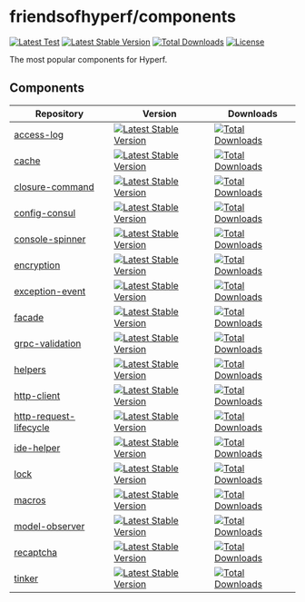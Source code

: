 # friendsofhyperf/components

[![Latest Test](https://github.com/friendsofhyperf/components/workflows/tests/badge.svg)](https://github.com/friendsofhyperf/components/actions)
[![Latest Stable Version](https://img.shields.io/packagist/v/friendsofhyperf/components)](https://packagist.org/packages/friendsofhyperf/components)
[![Total Downloads](https://img.shields.io/packagist/dt/friendsofhyperf/components)](https://packagist.org/packages/friendsofhyperf/components)
[![License](https://img.shields.io/packagist/l/friendsofhyperf/components)](https://github.com/friendsofhyperf/components)

The most popular components for Hyperf.

## Components

|Repository|Version|Downloads|
|--|--|--|
|[access-log](https://github.com/friendsofhyperf/access-log)|[![Latest Stable Version](https://img.shields.io/packagist/v/friendsofhyperf/access-log)](https://packagist.org/packages/friendsofhyperf/access-log)|[![Total Downloads](https://img.shields.io/packagist/dt/friendsofhyperf/access-log)](https://packagist.org/packages/friendsofhyperf/access-log)|
|[cache](https://github.com/friendsofhyperf/cache)|[![Latest Stable Version](https://img.shields.io/packagist/v/friendsofhyperf/cache)](https://packagist.org/packages/friendsofhyperf/cache)|[![Total Downloads](https://img.shields.io/packagist/dt/friendsofhyperf/cache)](https://packagist.org/packages/friendsofhyperf/cache)|
|[closure-command](https://github.com/friendsofhyperf/closure-command)|[![Latest Stable Version](https://img.shields.io/packagist/v/friendsofhyperf/closure-command)](https://packagist.org/packages/friendsofhyperf/closure-command)|[![Total Downloads](https://img.shields.io/packagist/dt/friendsofhyperf/closure-command)](https://packagist.org/packages/friendsofhyperf/closure-command)|
|[config-consul](https://github.com/friendsofhyperf/config-consul)|[![Latest Stable Version](https://img.shields.io/packagist/v/friendsofhyperf/config-consul)](https://packagist.org/packages/friendsofhyperf/config-consul)|[![Total Downloads](https://img.shields.io/packagist/dt/friendsofhyperf/config-consul)](https://packagist.org/packages/friendsofhyperf/config-consul)|
|[console-spinner](https://github.com/friendsofhyperf/console-spinner)|[![Latest Stable Version](https://img.shields.io/packagist/v/friendsofhyperf/console-spinner)](https://packagist.org/packages/friendsofhyperf/console-spinner)|[![Total Downloads](https://img.shields.io/packagist/dt/friendsofhyperf/console-spinner)](https://packagist.org/packages/friendsofhyperf/console-spinner)|
|[encryption](https://github.com/friendsofhyperf/encryption)|[![Latest Stable Version](https://img.shields.io/packagist/v/friendsofhyperf/encryption)](https://packagist.org/packages/friendsofhyperf/encryption)|[![Total Downloads](https://img.shields.io/packagist/dt/friendsofhyperf/encryption)](https://packagist.org/packages/friendsofhyperf/encryption)|
|[exception-event](https://github.com/friendsofhyperf/exception-event)|[![Latest Stable Version](https://img.shields.io/packagist/v/friendsofhyperf/exception-event)](https://packagist.org/packages/friendsofhyperf/exception-event)|[![Total Downloads](https://img.shields.io/packagist/dt/friendsofhyperf/exception-event)](https://packagist.org/packages/friendsofhyperf/exception-event)|
|[facade](https://github.com/friendsofhyperf/facade)|[![Latest Stable Version](https://img.shields.io/packagist/v/friendsofhyperf/facade)](https://packagist.org/packages/friendsofhyperf/facade)|[![Total Downloads](https://img.shields.io/packagist/dt/friendsofhyperf/facade)](https://packagist.org/packages/friendsofhyperf/facade)|
|[grpc-validation](https://github.com/friendsofhyperf/grpc-validation)|[![Latest Stable Version](https://img.shields.io/packagist/v/friendsofhyperf/grpc-validation)](https://packagist.org/packages/friendsofhyperf/grpc-validation)|[![Total Downloads](https://img.shields.io/packagist/dt/friendsofhyperf/grpc-validation)](https://packagist.org/packages/friendsofhyperf/grpc-validation)|
|[helpers](https://github.com/friendsofhyperf/helpers)|[![Latest Stable Version](https://img.shields.io/packagist/v/friendsofhyperf/helpers)](https://packagist.org/packages/friendsofhyperf/helpers)|[![Total Downloads](https://img.shields.io/packagist/dt/friendsofhyperf/helpers)](https://packagist.org/packages/friendsofhyperf/helpers)|
|[http-client](https://github.com/friendsofhyperf/http-client)|[![Latest Stable Version](https://img.shields.io/packagist/v/friendsofhyperf/http-client)](https://packagist.org/packages/friendsofhyperf/http-client)|[![Total Downloads](https://img.shields.io/packagist/dt/friendsofhyperf/http-client)](https://packagist.org/packages/friendsofhyperf/http-client)|
|[http-request-lifecycle](https://github.com/friendsofhyperf/http-request-lifecycle)|[![Latest Stable Version](https://img.shields.io/packagist/v/friendsofhyperf/http-request-lifecycle)](https://packagist.org/packages/friendsofhyperf/http-request-lifecycle)|[![Total Downloads](https://img.shields.io/packagist/dt/friendsofhyperf/http-request-lifecycle)](https://packagist.org/packages/friendsofhyperf/http-request-lifecycle)|
|[ide-helper](https://github.com/friendsofhyperf/ide-helper)|[![Latest Stable Version](https://img.shields.io/packagist/v/friendsofhyperf/ide-helper)](https://packagist.org/packages/friendsofhyperf/ide-helper)|[![Total Downloads](https://img.shields.io/packagist/dt/friendsofhyperf/ide-helper)](https://packagist.org/packages/friendsofhyperf/ide-helper)|
|[lock](https://github.com/friendsofhyperf/lock)|[![Latest Stable Version](https://img.shields.io/packagist/v/friendsofhyperf/lock)](https://packagist.org/packages/friendsofhyperf/lock)|[![Total Downloads](https://img.shields.io/packagist/dt/friendsofhyperf/lock)](https://packagist.org/packages/friendsofhyperf/lock)|
|[macros](https://github.com/friendsofhyperf/macros)|[![Latest Stable Version](https://img.shields.io/packagist/v/friendsofhyperf/macros)](https://packagist.org/packages/friendsofhyperf/macros)|[![Total Downloads](https://img.shields.io/packagist/dt/friendsofhyperf/macros)](https://packagist.org/packages/friendsofhyperf/macros)|
|[model-observer](https://github.com/friendsofhyperf/model-observer)|[![Latest Stable Version](https://img.shields.io/packagist/v/friendsofhyperf/model-observer)](https://packagist.org/packages/friendsofhyperf/model-observer)|[![Total Downloads](https://img.shields.io/packagist/dt/friendsofhyperf/model-observer)](https://packagist.org/packages/friendsofhyperf/model-observer)|
|[recaptcha](https://github.com/friendsofhyperf/recaptcha)|[![Latest Stable Version](https://img.shields.io/packagist/v/friendsofhyperf/recaptcha)](https://packagist.org/packages/friendsofhyperf/recaptcha)|[![Total Downloads](https://img.shields.io/packagist/dt/friendsofhyperf/recaptcha)](https://packagist.org/packages/friendsofhyperf/recaptcha)|
|[tinker](https://github.com/friendsofhyperf/tinker)|[![Latest Stable Version](https://img.shields.io/packagist/v/friendsofhyperf/tinker)](https://packagist.org/packages/friendsofhyperf/tinker)|[![Total Downloads](https://img.shields.io/packagist/dt/friendsofhyperf/tinker)](https://packagist.org/packages/friendsofhyperf/tinker)|
